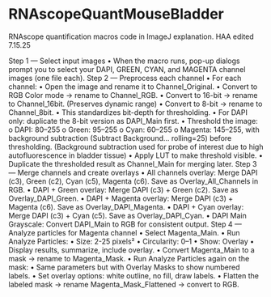 # RNAscopeQuantMouseBladder

RNAscope quantification macros code in ImageJ explanation. HAA edited 7.15.25

Step 1 — Select input images
•	When the macro runs, pop-up dialogs prompt you to select your DAPI, GREEN, CYAN, and MAGENTA channel images (one file each).
Step 2 — Preprocess each channel
•	For each channel:
•	Open the image and rename it to Channel_Original.
•	Convert to RGB Color mode → rename to Channel_RGB.
•	Convert to 16-bit → rename to Channel_16bit. (Preserves dynamic range)
•	Convert to 8-bit → rename to Channel_8bit.
•	This standardizes bit-depth for thresholding.
•	For DAPI only: duplicate the 8-bit version as DAPI_Main first.
•	Threshold the image:
o	DAPI: 80–255
o	Green: 95–255
o	Cyan: 60–255
o	Magenta: 145–255, with background subtraction (Subtract Background... rolling=25) before thresholding. (Background subtraction used for probe of interest due to high autofluorescence in bladder tissue)
•	Apply LUT to make threshold visible.
•	Duplicate the thresholded result as Channel_Main for merging later.
Step 3 — Merge channels and create overlays
•	All channels overlay: Merge DAPI (c3), Green (c2), Cyan (c5), Magenta (c6). Save as Overlay_All_Channels in RGB.
•	DAPI + Green overlay: Merge DAPI (c3) + Green (c2). Save as Overlay_DAPI_Green.
•	DAPI + Magenta overlay: Merge DAPI (c3) + Magenta (c6). Save as Overlay_DAPI_Magenta.
•	DAPI + Cyan overlay: Merge DAPI (c3) + Cyan (c5). Save as Overlay_DAPI_Cyan.
•	DAPI Main Grayscale: Convert DAPI_Main to RGB for consistent output.
Step 4 — Analyze particles for Magenta channel
•	Select Magenta_Main.
•	Run Analyze Particles:
•	Size: 2-25 pixels²
•	Circularity: 0–1
•	Show: Overlay
•	Display results, summarize, include overlay.
•	Convert Magenta_Main to a mask → rename to Magenta_Mask.
•	Run Analyze Particles again on the mask:
•	Same parameters but with Overlay Masks to show numbered labels.
•	Set overlay options: white outline, no fill, draw labels.
•	Flatten the labeled mask → rename Magenta_Mask_Flattened → convert to RGB.

